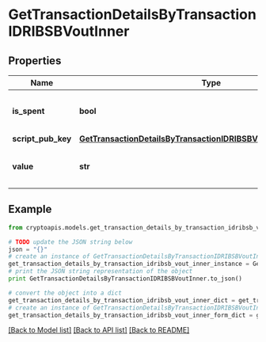 # GetTransactionDetailsByTransactionIDRIBSBVoutInner


## Properties
Name | Type | Description | Notes
------------ | ------------- | ------------- | -------------
**is_spent** | **bool** | Defines whether the output is spent or not. | 
**script_pub_key** | [**GetTransactionDetailsByTransactionIDRIBSBVoutInnerScriptPubKey**](GetTransactionDetailsByTransactionIDRIBSBVoutInnerScriptPubKey.md) |  | 
**value** | **str** | Represents the sent/received amount. | 

## Example

```python
from cryptoapis.models.get_transaction_details_by_transaction_idribsb_vout_inner import GetTransactionDetailsByTransactionIDRIBSBVoutInner

# TODO update the JSON string below
json = "{}"
# create an instance of GetTransactionDetailsByTransactionIDRIBSBVoutInner from a JSON string
get_transaction_details_by_transaction_idribsb_vout_inner_instance = GetTransactionDetailsByTransactionIDRIBSBVoutInner.from_json(json)
# print the JSON string representation of the object
print GetTransactionDetailsByTransactionIDRIBSBVoutInner.to_json()

# convert the object into a dict
get_transaction_details_by_transaction_idribsb_vout_inner_dict = get_transaction_details_by_transaction_idribsb_vout_inner_instance.to_dict()
# create an instance of GetTransactionDetailsByTransactionIDRIBSBVoutInner from a dict
get_transaction_details_by_transaction_idribsb_vout_inner_form_dict = get_transaction_details_by_transaction_idribsb_vout_inner.from_dict(get_transaction_details_by_transaction_idribsb_vout_inner_dict)
```
[[Back to Model list]](../README.md#documentation-for-models) [[Back to API list]](../README.md#documentation-for-api-endpoints) [[Back to README]](../README.md)


